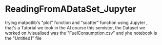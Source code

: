 # ReadingFromADataSet_Jupyter
trying matpotlib's "plot" function and "scatter" function using Jupyter , that's a Tutorial we took in the AI course this semister,
the Dataset we worked on /visualised was the "FuelConsumption.csv" and yhe notebook is the "Untitled1" file
